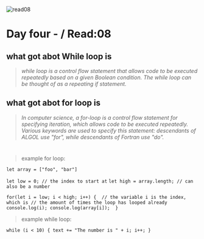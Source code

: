 ![read08](https://media.geeksforgeeks.org/wp-content/uploads/20191118164726/While-Loop-GeeksforGeeks.jpg)

# Day four - / Read:08
## what got abot While loop is
>*while loop is a control flow statement that allows code to be executed repeatedly based on a given Boolean condition. The while loop can be thought of as a repeating if statement.*

## what got abot for loop is
>*In computer science, a for-loop is a control flow statement for specifying iteration, which allows code to be executed repeatedly. Various keywords are used to specify this statement: descendants of ALGOL use "for", while descendants of Fortran use "do".*
#
>example for loop:


`let array = ["foo", "bar"]`

`let low = 0; // the index to start at`
`let high = array.length; // can also be a number`

`for(let i = low; i < high; i++) { 
  // the variable i is the index, which is
  // the amount of times the loop has looped already
  console.log(i);
  console.log(array[i]); 
} `

> example while loop:

`while (i < 10) {
  text += "The number is " + i;
  i++;
}`
 

